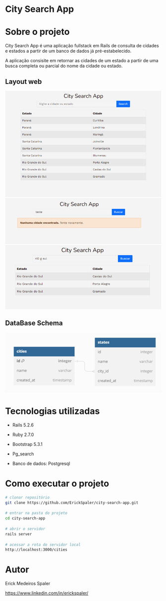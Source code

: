 # City Search App

# Sobre o projeto
  City Search App é uma aplicação fullstack em Rails de consulta de cidades e estados a partir de um banco de dados já pré-estabelecido.

  A aplicação consisite em retornar as cidades de um estado a partir de uma busca completa ou parcial do nome da cidade ou estado.

## Layout web
<img src="./app/assets/images/layout.jpeg">
<img src="./app/assets/images/layout2.jpeg">
<img src="./app/assets/images/layout3.jpeg">

## DataBase Schema
<img src="./app/assets/images/schema1.jpeg">

# Tecnologias utilizadas

* Rails 5.2.6

* Ruby 2.7.0

* Bootstrap 5.3.1

* Pg_search

* Banco de dados: Postgresql

# Como executar o projeto
```bash
# clonar repositório
git clone https://github.com/ErickSpaler/city-search-app.git

# entrar na pasta do projeto
cd city-search-app

# abrir o servidor
rails server

# acessar a rota do servidor local
http://localhost:3000/cities
```

# Autor
Erick Medeiros Spaler

https://www.linkedin.com/in/erickspaler/
